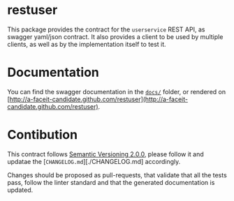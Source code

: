 # restuser 

This package provides the contract for the `userservice` REST API, as swagger yaml/json contract.
It also provides a client to be used by multiple clients, as well as by the implementation itself to test it.

# Documentation

You can find the swagger documentation in the [`docs/`](./docs) folder, or rendered on [http://a-faceit-candidate.github.com/restuser](http://a-faceit-candidate.github.com/restuser).

# Contibution

This contract follows [Semantic Versioning 2.0.0](https://semver.org/), please follow it and updatae the [`CHANGELOG.md`][./CHANGELOG.md] accordingly.

Changes should be proposed as pull-requests, that validate that all the tests pass, follow the linter standard and that the generated documentation is updated.

